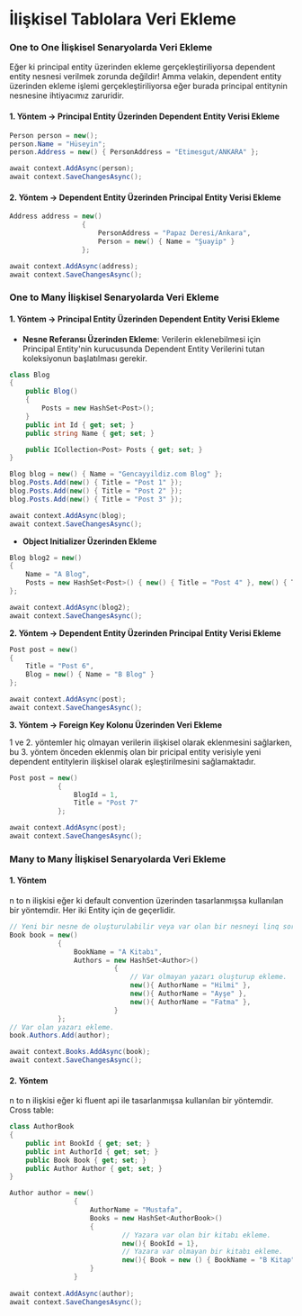﻿# İlişkisel Tablolara Veri Ekleme

### One to One İlişkisel Senaryolarda Veri Ekleme

Eğer ki principal entity üzerinden ekleme gerçekleştiriliyorsa dependent entity nesnesi verilmek zorunda değildir! Amma velakin, dependent entity üzerinden ekleme işlemi gerçekleştiriliyorsa eğer burada principal entitynin nesnesine ihtiyacımız zaruridir.
#### 1. Yöntem -> Principal Entity Üzerinden Dependent Entity Verisi Ekleme

```csharp
Person person = new();
person.Name = "Hüseyin";
person.Address = new() { PersonAddress = "Etimesgut/ANKARA" };

await context.AddAsync(person);
await context.SaveChangesAsync();
```
#### 2. Yöntem -> Dependent Entity Üzerinden Principal Entity Verisi Ekleme

```csharp
Address address = new()
                  {
                      PersonAddress = "Papaz Deresi/Ankara",
                      Person = new() { Name = "Şuayip" }
                  };

await context.AddAsync(address);
await context.SaveChangesAsync();
```
### One to Many İlişkisel Senaryolarda Veri Ekleme
#### 1. Yöntem -> Principal Entity Üzerinden Dependent Entity Verisi Ekleme
- **Nesne Referansı Üzerinden Ekleme**: Verilerin eklenebilmesi için Principal Entity'nin kurucusunda Dependent Entity Verilerini tutan koleksiyonun başlatılması gerekir.
```csharp
class Blog
{
    public Blog()
    {
        Posts = new HashSet<Post>();
    }
    public int Id { get; set; }
    public string Name { get; set; }

    public ICollection<Post> Posts { get; set; }
}
```

```csharp
Blog blog = new() { Name = "Gencayyildiz.com Blog" };
blog.Posts.Add(new() { Title = "Post 1" });
blog.Posts.Add(new() { Title = "Post 2" });
blog.Posts.Add(new() { Title = "Post 3" });

await context.AddAsync(blog);
await context.SaveChangesAsync();
```
 - **Object Initializer Üzerinden Ekleme**

```csharp
Blog blog2 = new()
{
    Name = "A Blog",
    Posts = new HashSet<Post>() { new() { Title = "Post 4" }, new() { Title = "Post 5" } }
};

await context.AddAsync(blog2);
await context.SaveChangesAsync();
```
**2. Yöntem -> Dependent Entity Üzerinden Principal Entity Verisi Ekleme**

```csharp
Post post = new()
{
    Title = "Post 6",
    Blog = new() { Name = "B Blog" }
};

await context.AddAsync(post);
await context.SaveChangesAsync();
```
**3. Yöntem -> Foreign Key Kolonu Üzerinden Veri Ekleme**

1 ve 2. yöntemler hiç olmayan verilerin ilişkisel olarak eklenmesini sağlarken, bu 3. yöntem önceden eklenmiş olan bir pricipal entity verisiyle yeni dependent entitylerin ilişkisel olarak eşleştirilmesini sağlamaktadır.
```csharp
Post post = new()
            {
                BlogId = 1,
                Title = "Post 7"
            };

await context.AddAsync(post);
await context.SaveChangesAsync();
```
### Many to Many İlişkisel Senaryolarda Veri Ekleme

#### 1. Yöntem
n to n ilişkisi eğer ki default convention üzerinden tasarlanmışsa kullanılan bir yöntemdir. Her iki Entity için de geçerlidir.
```csharp
// Yeni bir nesne de oluşturulabilir veya var olan bir nesneyi linq sorgusu ile elde ettikten sonra Authors koleksiyonuna Add() metodu ile ekleme yapılır.
Book book = new()
            {
                BookName = "A Kitabı",
                Authors = new HashSet<Author>()
						  {
							  // Var olmayan yazarı oluşturup ekleme.
						      new(){ AuthorName = "Hilmi" },
						      new(){ AuthorName = "Ayşe" },
						      new(){ AuthorName = "Fatma" },
						  }
            };
// Var olan yazarı ekleme.
book.Authors.Add(author);

await context.Books.AddAsync(book);
await context.SaveChangesAsync();
```
#### 2. Yöntem
n to n ilişkisi eğer ki fluent api ile tasarlanmışsa kullanılan bir yöntemdir.
Cross table:
```csharp
class AuthorBook
{
    public int BookId { get; set; }
    public int AuthorId { get; set; }
    public Book Book { get; set; }
    public Author Author { get; set; }
}
```

```csharp
Author author = new()
                {
                    AuthorName = "Mustafa",
                    Books = new HashSet<AuthorBook>() 
                    {
		                    // Yazara var olan bir kitabı ekleme.
					        new(){ BookId = 1},
					        // Yazara var olmayan bir kitabı ekleme.
					        new(){ Book = new () { BookName = "B Kitap" } 
					}
			    }
                
await context.AddAsync(author);
await context.SaveChangesAsync();
```
